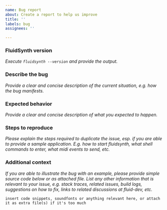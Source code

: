 ```yaml
---
name: Bug report
about: Create a report to help us improve
title: ''
labels: bug
assignees: ''

---
```


<!-- DO NOT SUBMIT SUPPORT REQUESTS OR "HOW TO" QUESTIONS HERE!
Else it might be closed without further notice.

If you have a question look into our wiki
( https://github.com/FluidSynth/fluidsynth/wiki )
or the developer resources
( https://www.fluidsynth.org/api/ )

If you still have a question, need support or want to discuss ideas, contact our mailing list
https://lists.nongnu.org/mailman/listinfo/fluid-dev

or start a GitHub Discussion:
https://github.com/FluidSynth/fluidsynth/discussions

Below is a form that shall help getting relevant information for bugs together.
We strongly recommend to use it! Feel free to edit or remove inapplicable/unneeded parts.
-->

### FluidSynth version
_Execute `fluidsynth --version` and provide the output._

### Describe the bug
_Provide a clear and concise description of the current situation, e.g. how the bug manifests._

### Expected behavior
_Provide a clear and concise description of what you expected to happen._

### Steps to reproduce
_Please explain the steps required to duplicate the issue, esp. if you are able to provide a sample application. E.g. how to start fluidsynth, what shell commands to enter, what midi events to send, etc._

### Additional context
_If you are able to illustrate the bug with an example, please provide simple
source code below or as attached file. List any other information that is relevant to your issue, e.g. stack traces, related issues, build logs, suggestions on how to fix, links to related discussions at fluid-dev, etc._

```
insert code snippets, soundfonts or anything relevant here, or attach it as extra file(s) if it's too much
```
